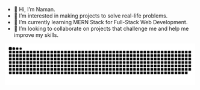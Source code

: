 - 👋 Hi, I’m Naman.
- 👀 I’m interested in making projects to solve real-life problems.
- 🌱 I’m currently learning MERN Stack for Full-Stack Web Development.
- 💞️ I’m looking to collaborate on projects that challenge me and help me improve my skills.

![Snake animation](https://raw.githubusercontent.com/virtuallynaman/virtuallynaman/output/github-contribution-grid-snake-dark.svg)
